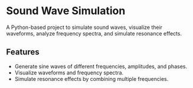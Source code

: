 # Sound Wave Simulation

A Python-based project to simulate sound waves, visualize their waveforms, analyze frequency spectra, and simulate resonance effects.

## Features
- Generate sine waves of different frequencies, amplitudes, and phases.
- Visualize waveforms and frequency spectra.
- Simulate resonance effects by combining multiple frequencies.

